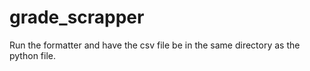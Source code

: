 # grade_scrapper

Run the formatter and have the csv file be in the same directory as the python file.

